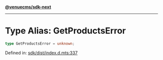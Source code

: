 [**@venuecms/sdk-next**](../Index.md)

***

# Type Alias: GetProductsError

```ts
type GetProductsError = unknown;
```

Defined in: [sdk/dist/index.d.mts:337](https://github.com/venuecms/sdk/blob/856f3c21fe737a18a698a4045f39e91f8662f370/packages/sdk/dist/index.d.mts#L337)
